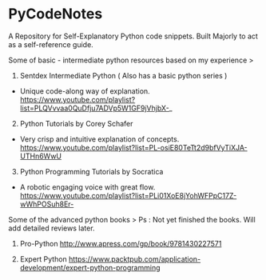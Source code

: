 # PyCodeNotes

A Repository for Self-Explanatory Python code snippets.
Built Majorly to act as a self-reference guide.

Some of basic - intermediate python resources based on my experience >

1. Sentdex Intermediate Python ( Also has a basic python series )
  - Unique code-along way of explanation.
https://www.youtube.com/playlist?list=PLQVvvaa0QuDfju7ADVp5W1GF9jVhjbX-_


2. Python Tutorials by Corey Schafer
  - Very crisp  and intuitive explanation of concepts.
https://www.youtube.com/playlist?list=PL-osiE80TeTt2d9bfVyTiXJA-UTHn6WwU


3. Python Programming Tutorials by Socratica
  - A robotic engaging voice with great flow.
https://www.youtube.com/playlist?list=PLi01XoE8jYohWFPpC17Z-wWhPOSuh8Er-


Some of the advanced python books >
Ps : Not yet finished the books. 
Will add detailed reviews later.

1. Pro-Python
http://www.apress.com/gp/book/9781430227571

2. Expert Python
https://www.packtpub.com/application-development/expert-python-programming
